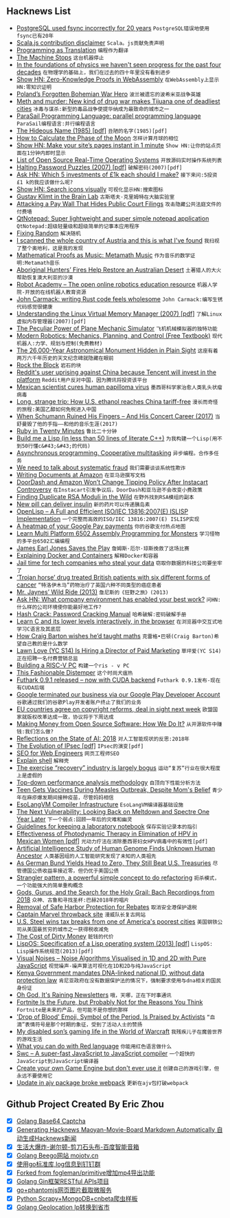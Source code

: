 ## Hacknews List


- [PostgreSQL used fsync incorrectly for 20 years](https://fosdem.org/2019/schedule/event/postgresql_fsync/)  `PostgreSQL错误地使用fsync已有20年`
- [Scala.js contribution disclaimer](https://github.com/scala-js/scala-js/blob/master/DEVELOPING.md)  `Scala。js贡献免责声明`
- [Programming as Translation](https://increment.com/internationalization/programming-as-translation/)  `编程作为翻译`
- [The Machine Stops](https://www.newyorker.com/magazine/2019/02/11/the-machine-stops)  `这台机器停止`
- [In the foundations of physics we haven&#39;t seen progress for the past four decades](http://backreaction.blogspot.com/2019/02/maybe-im-crazy.html)  `在物理学的基础上，我们在过去的四十年里没有看到进步`
- [Show HN: Zero-Knowledge Proofs in WebAssembly](https://zkwasm.kobi.one)  `在WebAssembly上显示HN:零知识证明`
- [Poland’s Forgotten Bohemian War Hero](http://bostonreview.net/literature-culture/marta-figlerowicz-jozef-czapski)  `波兰被遗忘的波希米亚战争英雄`
- [Meth and murder: New kind of drug war makes Tijuana one of deadliest cities](https://www.latimes.com/world/mexico-americas/la-fg-mexico-tijuana-drug-violence-20190130-htmlstory.html)  `冰毒与谋杀:新型的毒品战争使提华纳成为最致命的城市之一`
- [ParaSail Programming Language: parallel programming language](http://parasail-lang.org/)  `ParaSail编程语言:并行编程语言`
- [The Hideous Name (1985) [pdf]](http://3e8.org/pub/scheme/doc/the-hideous-name.pdf)  `丑陋的名字(1985)[pdf]`
- [How to Calculate the Phase of the Moon](http://witchy.co/trig/)  `怎样计算月球的相位`
- [Show HN: Make your site’s pages instant in 1 minute](https://instant.page/)  `Show HN:让你的站点页面在1分钟内即时显示`
- [List of Open Source Real-Time Operating Systems](https://www.osrtos.com/)  `开放源码实时操作系统列表`
- [Halting Password Puzzles (2007) [pdf]](https://crypto.stanford.edu/~xb/security07/hkdf.pdf)  `破解密码(2007)[pdf]`
- [Ask HN: Which 5 investments of £1k each should I make?](item?id=19123443)  `接下来问:5投资£1 k的我应该做什么呢?`
- [Show HN: Search icons visually](http://compute.vision/nouns/index.html)  `可视化显示HN:搜索图标`
- [Gustav Klimt in the Brain Lab](http://nautil.us/issue/69/patterns/gustav-klimt-in-the-brain-lab)  `古斯塔夫·克里姆特在大脑实验室`
- [Attacking a Pay Wall That Hides Public Court Filings](https://www.nytimes.com/2019/02/04/us/politics/pacer-fees-lawsuit.html)  `攻击隐藏公共法庭文件的付费墙`
- [QtNotepad: Super lightweight and super simple notepad application](https://github.com/rattle99/QtNotepad)  `QtNotepad:超级轻量级和超级简单的记事本应用程序`
- [Fixing Random](https://ericlippert.com/2019/01/31/fixing-random-part-1/)  `解决随机`
- [I scanned the whole country of Austria and this is what I&#39;ve found](https://blog.haschek.at/2019/i-scanned-austria.html)  `我扫视了整个奥地利，这是我的发现`
- [Mathematical Proofs as Music: Metamath Music](http://us.metamath.org/mpeuni/mmmusic.html)  `作为音乐的数学证明:Metamath音乐`
- [Aboriginal Hunters’ Fires Help Restore an Australian Desert](https://www.nytimes.com/2019/02/08/science/australia-aboriginal-fires-martu.html)  `土著猎人的大火帮助恢复澳大利亚的沙漠`
- [Robot Academy – The open online robotics education resource](https://robotacademy.net.au)  `机器人学院-开放的在线机器人教育资源`
- [John Carmack: writing Rust code feels wholesome](https://twitter.com/ID_AA_Carmack/status/1094419108781789184)  `John Carmack:编写生锈代码感觉很健康`
- [Understanding the Linux Virtual Memory Manager (2007) [pdf]](https://www.kernel.org/doc/gorman/pdf/understand.pdf)  `了解Linux虚拟内存管理器(2007)[pdf]`
- [The Peculiar Power of Plane Mechanic Simulator](https://www.rockpapershotgun.com/2019/02/08/the-flare-path-plane-mechanic-simulator-review/)  `飞机机械模拟器的独特功能`
- [Modern Robotics: Mechanics, Planning, and Control (Free Textbook)](http://hades.mech.northwestern.edu/index.php/Modern_Robotics)  `现代机器人:力学、规划与控制(免费教材)`
- [The 26,000-Year Astronomical Monument Hidden in Plain Sight](http://blog.longnow.org/02019/01/29/the-26000-year-astronomical-monument-hidden-in-plain-sight/)  `这座有着两万六千年历史的天文纪念碑就隐藏在眼前`
- [Rock the Block](https://www.frontporchrepublic.com/2019/02/rock-the-block/)  `岩石的块`
- [Reddit&#39;s user uprising against China because Tencent will invest in the platform](https://china-underground.com/2019/02/09/reddit-is-experiencing-a-user-uprising-against-china-because-tencent-will-invest-heavily-in-the-platform/)  `Reddit用户反对中国，因为腾讯将投资该平台`
- [Mexican scientist cures human papilloma virus](https://www.eluniversal.com.mx/english/mexican-scientist-cures-human-papilloma-virus)  `墨西哥科学家治愈人类乳头状瘤病毒`
- [Long, strange trip: How U.S. ethanol reaches China tariff-free](https://www.reuters.com/article/us-usa-trade-ethanol-insight/long-strange-trip-how-u-s-ethanol-reaches-china-tariff-free-idUSKCN1PW0BR)  `漫长而奇怪的旅程:美国乙醇如何免税进入中国`
- [When Schumann Ruined His Fingers – And His Concert Career (2017)](https://www.wqxr.org/story/weird-classical-when-schumann-ruined-his-fingers-and-his-concert-career/)  `当舒曼毁了他的手指——和他的音乐生涯(2017)`
- [Ruby in Twenty Minutes](https://www.ruby-lang.org/en/documentation/quickstart/)  `鲁比二十分钟`
- [Build me a Lisp (in less than 50 lines of literate C&#43;&#43;)](https://kirit.com/Build%20me%20a%20LISP)  `为我构建一个Lisp(用不到50行懂c&#43;&#43;的代码)`
- [Asynchronous programming. Cooperative multitasking](https://luminousmen.com/post/asynchronous-programming-cooperative-multitasking)  `异步编程。合作多任务`
- [We need to talk about systematic fraud](https://www.nature.com/articles/d41586-019-00439-9)  `我们需要谈谈系统性欺诈`
- [Writing Documents at Amazon](https://medium.com/@sib1013/writing-docs-at-amazon-e025808616bd)  `在亚马逊撰写文档`
- [DoorDash and Amazon Won’t Change Tipping Policy After Instacart Controversy](https://www.forbes.com/sites/bizcarson/2019/02/08/doordash-and-amazon-wont-change-tipping-policy-after-instacart-controversy)  `在Instacart引发争议后，DoorDash和亚马逊不会改变小费政策`
- [Finding Duplicate RSA Moduli in the Wild](http://sbudella.altervista.org/blog/20181211-duplicate-moduli.html)  `在野外找到RSA模组的副本`
- [New pill can deliver insulin](http://news.mit.edu/2019/pill-deliver-insulin-orally-0207)  `新的药片可以传递胰岛素`
- [OpenLisp – A Full and Efficient ISO/IEC 13816:2007(E) ISLISP Implementation](http://christian.jullien.free.fr/)  `一个完整而高效的ISO/IEC 13816:2007(E) ISLISP实现`
- [A heatmap of your Google Pay payments](https://github.com/domi55/google-pay-heatmap)  `你的谷歌支付热点地图`
- [Learn Multi Platform 6502 Assembly Programming for Monsters](http://www.chibiakumas.com/6502/)  `学习怪物的多平台6502汇编编程`
- [James Earl Jones Saves the Play](http://www.charlespetzold.com/blog/2019/02/James-Earl-Jones-Saves-the-Play.html)  `詹姆斯·厄尔·琼斯挽救了这场比赛`
- [Explaining Docker and Containers](https://www.youtube.com/watch?v=JSLpG_spOBM)  `解释Docker和容器`
- [Jail time for tech companies who steal your data](https://trofire.com/2019/02/08/democrat-proposes-jail-time-for-tech-companies-who-steal-your-data/)  `窃取你数据的科技公司要坐牢了`
- [‘Trojan horse’ drug treated British patients with six different forms of cancer](https://www.thelondoneconomic.com/lifestyle/revolutionary-trojan-horse-drug-has-successfully-treated-british-patients-with-six-different-forms-of-cancer/07/02/)  `“特洛伊木马”药物治疗了英国六种不同类型的癌症患者`
- [Mr. Jaynes’ Wild Ride (2013)](https://meltingasphalt.com/mr-jaynes-wild-ride/)  `詹尼斯的《狂野之旅》(2013)`
- [Ask HN: What company environment has enabled your best work?](item?id=19120208)  `问HN:什么样的公司环境使你能最好地工作?`
- [Hash Crack: Password Cracking Manual](https://www.netmux.com/blog/hash-crack-v3)  `哈希破解:密码破解手册`
- [Learn C and its lower levels interactively, in the browser](item?id=19126544)  `在浏览器中交互式地学习C语言及其底层`
- [How Craig Barton wishes he’d taught maths](https://gowers.wordpress.com/2018/12/22/how-craig-barton-wishes-hed-taught-maths/#more-6435)  `克雷格•巴顿(Craig Barton)希望自己教的是什么数学`
- [Lawn Love (YC S14) Is Hiring a Director of Paid Marketing](https://lawn-love.workable.com/)  `草坪爱(YC S14)正在招聘一名付费营销总监`
- [Building a RISC-V PC](https://abopen.com/news/building-a-risc-v-pc/)  `构建一个ris - v PC`
- [This Fashionable Distemper](https://www.laphamsquarterly.org/roundtable/fashionable-distemper)  `这个时尚犬瘟热`
- [Futhark 0.9.1 released – now with CUDA backend](https://futhark-lang.org/blog/2019-02-08-futhark-0.9.1-released.html)  `Futhark 0.9.1发布-现在有CUDA后端`
- [Google terminated our business via our Google Play Developer Account](https://blog.usejournal.com/google-wrongly-terminated-our-new-business-via-our-google-play-developer-account-5f5b7b742542?gi=78a7126ab7f8)  `谷歌通过我们的谷歌Play开发者账户终止了我们的业务`
- [EU countries agree on copyright reforms, deal in sight next week](https://www.reuters.com/article/us-eu-tech-ip/eu-countries-agree-on-copyright-reforms-deal-in-sight-next-week-idUSKCN1PX2FT)  `欧盟国家就版权改革达成一致，协议将于下周达成`
- [Making Money from Open Source Software: How We Do It?](https://ayende.com/blog/186147-A/making-money-from-open-source-software-how-we-do-it)  `从开源软件中赚钱:我们怎么做?`
- [Reflections on the State of AI: 2018](https://evolutionone.ai/blog/2019/2/9/reflections-on-the-state-of-ai-2018)  `对人工智能现状的反思:2018年`
- [The Evolution of IPsec [pdf]](https://www.cs.columbia.edu/~smb/talks/why-ipsec.pdf)  `IPsec的演变[pdf]`
- [SEO for Web Engineers](https://www.johnwdefeo.com/articles/seo-for-engineers)  `网页工程师SEO`
- [Explain shell](https://explainshell.com/)  `解释壳`
- [The exercise “recovery” industry is largely bogus](https://www.vox.com/2019/2/9/18215958/exercise-recovery-bogus-cupping-ice-bath)  `运动“复苏”行业在很大程度上是虚假的`
- [Top-down performance analysis methodology](https://dendibakh.github.io/blog/2019/02/09/Top-Down-performance-analysis-methodology)  `自顶向下性能分析方法`
- [Teen Gets Vaccines During Measles Outbreak, Despite Mom&#39;s Belief](https://www.npr.org/sections/health-shots/2019/02/09/692819105/defying-parents-a-teen-decides-to-get-vaccinated)  `青少年在麻疹爆发期间接种疫苗，尽管妈妈相信`
- [EsoLangVM Compiler Infrastructure](https://github.com/shinh/elvm)  `EsoLangVM编译器基础设施`
- [The Next Vulnerability: Looking Back on Meltdown and Spectre One Year Later](https://www.rambus.com/blogs/the-next-vulnerability-looking-back-on-meltdown-and-spectre-one-year-later/?hss_channel=tw-19615847)  `下一个弱点:回顾一年后的灾难和幽灵`
- [Guidelines for keeping a laboratory notebook](http://www.ruf.rice.edu/~bioslabs/tools/notebook/notebook.html)  `保存实验记录本的指引`
- [Effectiveness of Photodynamic Therapy in Elimination of HPV in Mexican Women [pdf]](https://twin.sci-hub.tw/6319/73863883d6bd8895505fcc8581dfc0e0/maldonadoalvarado2017.pdf)  `光动力疗法在消除墨西哥妇女HPV病毒中的有效性[pdf]`
- [Artificial Intelligence Study of Human Genome Finds Unknown Human Ancestor](https://www.smithsonianmag.com/science-nature/artificial-intelligence-study-human-genome-finds-unknown-human-ancestor-species-180971436/)  `人类基因组的人工智能研究发现了未知的人类祖先`
- [As German Bund Yields Head to Zero, They Still Beat U.S. Treasuries](https://www.bloomberg.com/opinion/articles/2019-02-08/as-german-bund-yields-head-to-zero-they-still-beat-treasuries)  `尽管德国公债收益率接近零，但仍优于美国公债`
- [Strangler pattern, a powerful simple concept to do refactoring](https://www.martinfowler.com/bliki/StranglerApplication.html)  `扼杀模式，一个功能强大的简单重构概念`
- [Gods, Gurus, and the Search for the Holy Grail: Bach Recordings from 2018](https://hudsonreview.com/2019/02/gods-gurus-and-the-search-for-the-holy-grail-bach-recordings-from-2018/)  `众神、古鲁和寻找圣杯:巴赫2018年的唱片`
- [Removal of Safe Harbor Protection for Rebates](https://www.federalregister.gov/documents/2019/02/06/2019-01026/fraud-and-abuse-removal-of-safe-harbor-protection-for-rebates-involving-prescription-pharmaceuticals)  `取消安全港保护退税`
- [Captain Marvel throwback site](https://www.marvel.com/captainmarvel)  `漫威队长复古网站`
- [U.S. Steel wins tax breaks from one of America&#39;s poorest cities](https://www.reuters.com/article/us-steel-gary-insight/u-s-steel-wins-tax-breaks-from-one-of-americas-poorest-cities-idUSKCN1PX17D)  `美国钢铁公司从美国最贫穷的城市之一获得税收减免`
- [The Cost of Dirty Money](https://www.bloomberg.com/graphics/2019-dirty-money/)  `脏钱的代价`
- [LispOS: Specification of a Lisp operating system (2013) [pdf]](http://metamodular.com/lispos.pdf)  `LispOS: Lisp操作系统规范(2013)[pdf]`
- [Visual Noises – Noise Algorithms Visualised in 1D and 2D with Pure JavaScript](https://ramesaliyev.com/visual-noises/)  `视觉噪声-噪声算法可视化在1D和2D与纯JavaScript`
- [Kenya Government mandates DNA-linked national ID, without data protection law](https://blog.mozilla.org/netpolicy/2019/02/08/kenya-government-mandates-dna-linked-national-id-without-data-protection-law/)  `肯尼亚政府在没有数据保护法的情况下，强制要求使用与dna相关的国民身份证`
- [Oh God, It&#39;s Raining Newsletters](http://craigmod.com/essays/newsletters/)  `哦，天哪，正在下时事通讯`
- [Fortnite Is the Future, but Probably Not for the Reasons You Think](https://redef.com/original/5c599eb966c7bb710656c824)  `Fortnite是未来的产品，但可能不是你想的那样`
- [&#39;Drop of Blood&#39; Emoji, Symbol of the Period, Is Praised by Activists](https://www.npr.org/sections/goatsandsoda/2019/02/08/692481425/why-period-activists-think-the-drop-of-blood-emoji-is-a-huge-win)  `“血滴”表情符号是那个时期的象征，受到了活动人士的赞扬`
- [My disabled son’s gaming life in the World of Warcraft](https://www.bbc.com/news/disability-47064773)  `我残疾儿子在魔兽世界的游戏生活`
- [What you can do with Red language](https://readable.red/getting-started)  `你能用红色语言做什么`
- [Swc – A super-fast JavaScript to JavaScript compiler](https://swc-project.github.io/blog/2019/02/08/Introducing-swc-1.0)  `一个超快的JavaScript到JavaScript编译器`
- [Create your own Game Engine but don&#39;t ever use it](https://www.zeroequalsfalse.press/2017/07/12/engine/)  `创建自己的游戏引擎，但永远不要使用它`
- [Update in ajv package broke webpack](https://github.com/webpack/webpack/issues/8768)  `更新在ajv包打破webpack`

## Github Project Created By Eric Zhou

- [x] [Golang Base64 Captcha](https://github.com/mojocn/base64Captcha)
- [x] [Generating Hacknews Maoyan-Movie-Board Markdown Automatically 自动生成Hacknews新闻](https://github.com/dejavuzhou/md-genie)
- [x] [生活大爆炸-谢尔顿-剪刀石头布-百度智能音箱](https://github.com/mojocn/dueros-bang-game)
- [x] [Golang Beego网站 mojotv.cn](https://github.com/mojocn/www.mojotv.cn)
- [x] [使用go标准库,log信息到钉钉群](https://github.com/mojocn/dooger)
- [x] [Forked from fogleman/primitive增加mp4导出功能](https://github.com/mojocn/primitive)
- [x] [Golang Gin框架RESTful APIs项目](https://github.com/JJJJJJJerk/ezier-golang-web-api-framework)
- [x] [go+phantomjs网页图片截取微服务](https://github.com/mojocn/screen_shot)
- [x] [Python Scrapy+MongoDB+cnbeta爬虫样板](https://github.com/mojocn/scrapy_mongodb_boilerplate_cnbeta)
- [x] [Golang Geolocation Ip转换到省市](https://github.com/mojocn/ip2location)